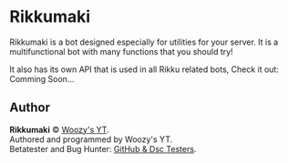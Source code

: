 # Rikkumaki

Rikkumaki is a bot designed especially for utilities for your server. It is a multifunctional bot with many functions that you should try!

It also has its own API that is used in all Rikku related bots, Check it out: Comming Soon...


## Author

**Rikkumaki** © [Woozy's YT](https://github.com/WoozyStudio).  
Authored and programmed by Woozy's YT.  
Betatester and Bug Hunter: [GitHub & Dsc Testers](https://github.com/GitHubAndDscTesters).
